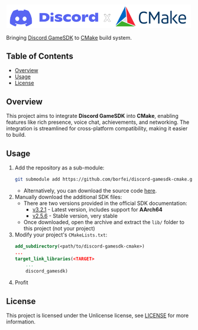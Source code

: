 <picture>
  <img width="500px" alt="Discord GameSDK for CMake-based projects" src="docs/header.png">
</picture>

Bringing [Discord GameSDK](https://discord.com/developers/docs/developer-tools/game-sdk) to [CMake](https://cmake.org) build system.

## Table of Contents
- [Overview](#overview)
- [Usage](#usage)
- [License](#license)

## Overview
This project aims to integrate **Discord GameSDK** into **CMake**, enabling features like rich presence, voice chat, achievements, and networking. The integration is streamlined for cross-platform compatibility, making it easier to build.

## Usage
1. Add the repository as a sub-module:
	```sh
	git submodule add https://github.com/borfei/discord-gamesdk-cmake.git
	```
	- Alternatively, you can download the source code [here](https://github.com/borfei/discord-gamesdk-cmake/archive/refs/heads/main.zip).
3. Manually download the additional SDK files:
	- There are two versions provided in the official SDK documentation:
		- [v3.2.1](https://dl-game-sdk.discordapp.net/3.2.1/discord_game_sdk.zip) - Latest version, includes support for **AArch64**
		- [v2.5.6](https://dl-game-sdk.discordapp.net/2.5.6/discord_game_sdk.zip) - Stable version, very stable
	- Once downloaded, open the archive and extract the `lib/` folder to this project (not your project)
4. Modify your project's `CMakeLists.txt`:
	```cmake
 	add_subdirectory(<path/to/discord-gamesdk-cmake>)
 	...
 	target_link_libraries(<TARGET>
 		...
 		discord_gamesdk)
 	```
5. Profit

## License
This project is licensed under the Unlicense license, see [LICENSE](LICENSE) for more information.
